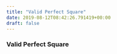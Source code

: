 ```yaml
---
title: "Valid Perfect Square"
date: 2019-08-12T08:42:26.791419+00:00
draft: false
---
```


### Valid Perfect Square
